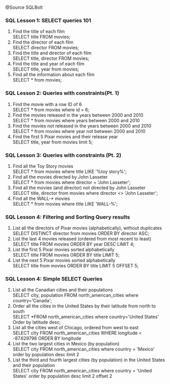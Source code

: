 @Source SQLBolt

### SQL Lesson 1: SELECT queries 101
1. Find the title of each film<br>
   SELECT title FROM movies;
2. Find the director of each film<br>
   SELECT director FROM movies;
3. Find the title and director of each film<br>
   SELECT title, director FROM movies;
4. Find the title and year of each film<br>
   SELECT title, year from movies;
5. Find all the information about each film<br>
   SELECT * from movies;

### SQL Lesson 2: Queries with constraints(Pt. 1)
1. Find the movie with a row ID of 6<br>
   SELECT * from movies where id = 6;
2. Find the movies released in the years between 2000 and 2010<br>
   SELECT * from movies where years between 2000 and 2010
3. Find the movies not released in the years between 2000 and 2010<br>
   SELECT * from movies where year not between 2000 and 2010
4. Find the first 5 Pixar movies and their release year <br>
    SELECT title, year from movies limit 5;

### SQL Lesson 3: Queries with constraints (Pt. 2)
1. Find all the Toy Story movies <br>
    SELECT * from movies where title LIKE '%toy story%';
2. Find all the movies directed by John Lasseter<br>
    SELECT * from movies where director = 'John Lasseter';
3. Find all the movies (and director) not directed by John Lasseter<br>
    SELECT title, director from movies where director <> 'John Lasseter';
4. Find all the WALL-* movies<br>
    SELECT * from movies where title LIKE 'WALL-%';

### SQL Lesson 4: Filtering and Sorting Query results
1. List all the directors of Pixar movies (alphabetically), without duplicates<br>
    SELECT DISTINCT director from movies ORDER BY director ASC;
2. List the last 4 movies released (ordered from most recent to least)<br>
    SELECT title FROM movies ORDER BY year DESC LIMIT 4;
3. List the first 5 Pixar movies sorted alphabetically<br>
    SELECT title FROM movies ORDER BY title LIMIT 5;
4. List the next 5 Pixar movies sorted alphabetically<br>
    SELECT title from movies ORDER BY title LIMIT 5 OFFSET 5;

### SQL Lesson 4: Simple SELECT Queries
1. List all the Canadian cities and their populations<br>
SELECT city, population FROM north_american_cities
where country='Canada';
2. Order all the cities in the United States by their latitude from north to south<br>
SELECT *FROM north_american_cities
where country='United States' Order by latitude desc;
3. List all the cities west of Chicago, ordered from west to east<br>
SELECT city FROM north_american_cities 
WHERE longitude < -87.629798
ORDER BY longitude
4. List the two largest cities in Mexico (by population)<br>
SELECT city FROM north_american_cities 
where country = 'Mexico'
order by population desc limit 2
5. List the third and fourth largest cities (by population) in the United States and their population<br>
SELECT city FROM north_american_cities 
where country = 'United States'
order by population desc limit 2 offset 2




































  
